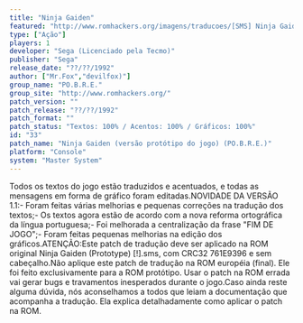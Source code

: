 ```yaml
---
title: "Ninja Gaiden"
featured: "http://www.romhackers.org/imagens/traducoes/[SMS] Ninja Gaiden - POBRE - 1.png"
type: ["Ação"]
players: 1
developer: "Sega (Licenciado pela Tecmo)"
publisher: "Sega"
release_date: "??/??/1992"
author: ["Mr.Fox","devilfox)"]
group_name: "PO.B.R.E."
group_site: "http://www.romhackers.org/"
patch_version: ""
patch_release: "??/??/1992"
patch_format: ""
patch_status: "Textos: 100% / Acentos: 100% / Gráficos: 100%"
id: "33"
patch_name: "Ninja Gaiden (versão protótipo do jogo) (PO.B.R.E.)"
platform: "Console"
system: "Master System"
---
```


Todos os textos do jogo estão traduzidos e acentuados, e todas as mensagens em forma de gráfico foram editadas.NOVIDADE DA VERSÃO 1.1:- Foram feitas várias melhorias e pequenas correções na tradução dos textos;- Os textos agora estão de acordo com a nova reforma ortográfica da língua portuguesa;- Foi melhorada a centralização da frase "FIM DE JOGO";- Foram feitas pequenas melhorias na edição dos gráficos.ATENÇÃO:Este patch de tradução deve ser aplicado na ROM original Ninja Gaiden (Prototype) [!].sms, com CRC32 761E9396 e sem cabeçalho.Não aplique este patch de tradução na ROM européia (final). Ele foi feito exclusivamente para a ROM protótipo. Usar o patch na ROM errada vai gerar bugs e travamentos inesperados durante o jogo.Caso ainda reste alguma dúvida, nós aconselhamos a todos que leiam a documentação que acompanha a tradução. Ela explica detalhadamente como aplicar o patch na ROM.